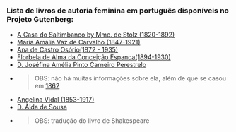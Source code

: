 ### Lista de livros de autoria feminina em português disponíveis no Projeto Gutenberg:

- [A Casa do Saltimbanco by Mme. de Stolz (1820-1892)](https://www.gutenberg.org/ebooks/30777)
- [Maria Amália Vaz de Carvalho (1847-1921)](https://www.gutenberg.org/browse/authors/c#a31923)
- [Ana de Castro Osório(1872 - 1935)](https://www.gutenberg.org/browse/languages/pt#a32497)
- [Florbela de Alma da Conceição Espanca(1894-1930)](https://www.gutenberg.org/ebooks/17610)
- [D. Joséfina Amélia Pinto Carneiro Perestrelo](https://www.gutenberg.org/ebooks/32869)
- > OBS: não há muitas informações sobre ela, além de que se casou em [1862](https://www.aatt.org/site/index.php?start=100&idx=0&op=TomboSearch&nome=Josefina)
- [Angelina Vidal (1853-1917)](https://www.gutenberg.org/ebooks/27255)
- [D. Alda de Sousa](https://www.gutenberg.org/ebooks/28526)
- > OBS: tradução do livro de Shakespeare
